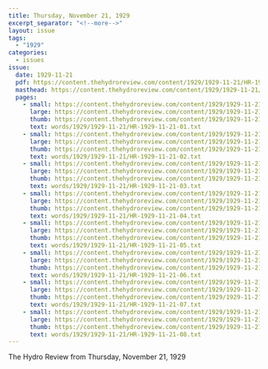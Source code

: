 ```yaml
---
title: Thursday, November 21, 1929
excerpt_separator: "<!--more-->"
layout: issue
tags:
  - "1929"
categories:
  - issues
issue:
  date: 1929-11-21
  pdf: https://content.thehydroreview.com/content/1929/1929-11-21/HR-1929-11-21.pdf
  masthead: https://content.thehydroreview.com/content/1929/1929-11-21/masthead/HR-1929-11-21.jpg
  pages:
    - small: https://content.thehydroreview.com/content/1929/1929-11-21/small/HR-1929-11-21-01.jpg
      large: https://content.thehydroreview.com/content/1929/1929-11-21/large/HR-1929-11-21-01.jpg
      thumb: https://content.thehydroreview.com/content/1929/1929-11-21/thumbnails/HR-1929-11-21-01.jpg
      text: words/1929/1929-11-21/HR-1929-11-21-01.txt
    - small: https://content.thehydroreview.com/content/1929/1929-11-21/small/HR-1929-11-21-02.jpg
      large: https://content.thehydroreview.com/content/1929/1929-11-21/large/HR-1929-11-21-02.jpg
      thumb: https://content.thehydroreview.com/content/1929/1929-11-21/thumbnails/HR-1929-11-21-02.jpg
      text: words/1929/1929-11-21/HR-1929-11-21-02.txt
    - small: https://content.thehydroreview.com/content/1929/1929-11-21/small/HR-1929-11-21-03.jpg
      large: https://content.thehydroreview.com/content/1929/1929-11-21/large/HR-1929-11-21-03.jpg
      thumb: https://content.thehydroreview.com/content/1929/1929-11-21/thumbnails/HR-1929-11-21-03.jpg
      text: words/1929/1929-11-21/HR-1929-11-21-03.txt
    - small: https://content.thehydroreview.com/content/1929/1929-11-21/small/HR-1929-11-21-04.jpg
      large: https://content.thehydroreview.com/content/1929/1929-11-21/large/HR-1929-11-21-04.jpg
      thumb: https://content.thehydroreview.com/content/1929/1929-11-21/thumbnails/HR-1929-11-21-04.jpg
      text: words/1929/1929-11-21/HR-1929-11-21-04.txt
    - small: https://content.thehydroreview.com/content/1929/1929-11-21/small/HR-1929-11-21-05.jpg
      large: https://content.thehydroreview.com/content/1929/1929-11-21/large/HR-1929-11-21-05.jpg
      thumb: https://content.thehydroreview.com/content/1929/1929-11-21/thumbnails/HR-1929-11-21-05.jpg
      text: words/1929/1929-11-21/HR-1929-11-21-05.txt
    - small: https://content.thehydroreview.com/content/1929/1929-11-21/small/HR-1929-11-21-06.jpg
      large: https://content.thehydroreview.com/content/1929/1929-11-21/large/HR-1929-11-21-06.jpg
      thumb: https://content.thehydroreview.com/content/1929/1929-11-21/thumbnails/HR-1929-11-21-06.jpg
      text: words/1929/1929-11-21/HR-1929-11-21-06.txt
    - small: https://content.thehydroreview.com/content/1929/1929-11-21/small/HR-1929-11-21-07.jpg
      large: https://content.thehydroreview.com/content/1929/1929-11-21/large/HR-1929-11-21-07.jpg
      thumb: https://content.thehydroreview.com/content/1929/1929-11-21/thumbnails/HR-1929-11-21-07.jpg
      text: words/1929/1929-11-21/HR-1929-11-21-07.txt
    - small: https://content.thehydroreview.com/content/1929/1929-11-21/small/HR-1929-11-21-08.jpg
      large: https://content.thehydroreview.com/content/1929/1929-11-21/large/HR-1929-11-21-08.jpg
      thumb: https://content.thehydroreview.com/content/1929/1929-11-21/thumbnails/HR-1929-11-21-08.jpg
      text: words/1929/1929-11-21/HR-1929-11-21-08.txt
---
```


The Hydro Review from Thursday, November 21, 1929

<!--more-->

